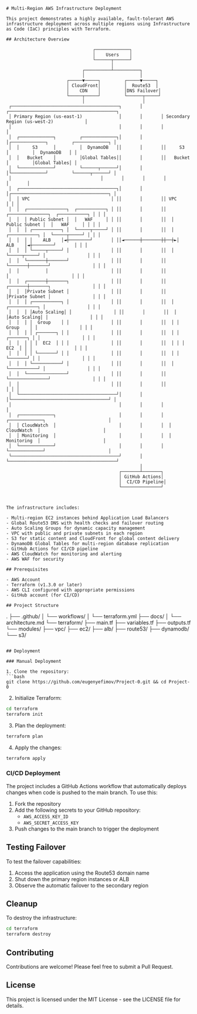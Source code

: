 
```markdown:
# Multi-Region AWS Infrastructure Deployment

This project demonstrates a highly available, fault-tolerant AWS infrastructure deployment across multiple regions using Infrastructure as Code (IaC) principles with Terraform.

## Architecture Overview

```
                                     ┌─────────────┐
                                     │    Users    │
                                     └──────┬──────┘
                                            │
                                 ┌──────────┴──────────┐
                                 │                     │
                           ┌─────▼─────┐         ┌─────▼─────┐
                           │ CloudFront│         │  Route53  │
                           │    CDN    │         │DNS Failover│
                           └─────┬─────┘         └──────┬─────┘
                                 │                      │
     ┌─────────────────────────────────────────┐       │       ┌─────────────────────────────────────────┐
     │ Primary Region (us-east-1)              │       │       │ Secondary Region (us-west-2)            │
     │                                         │       │       │                                         │
     │  ┌─────────────┐         ┌─────────────┐│       │       │┌─────────────┐         ┌─────────────┐ │
     │  │     S3      │         │  DynamoDB   ││       │       ││     S3      │         │  DynamoDB   │ │
     │  │   Bucket    │         │Global Tables││       │       ││   Bucket    │         │Global Tables│ │
     │  └─────────────┘         └──────┬──────┘│       │       │└─────────────┘         └──────┬──────┘ │
     │                                  │       │       │       │                                │       │
     │  ┌─────────────────────────────────────┐│       │       │┌─────────────────────────────────────┐ │
     │  │ VPC                               │ ││       │       ││ VPC                               │ │ │
     │  │  ┌───────────────┐  ┌───────────┐ │ ││       │       ││  ┌───────────────┐  ┌───────────┐ │ │ │
     │  │  │ Public Subnet │  │   WAF     │ │ ││       │       ││  │ Public Subnet │  │   WAF     │ │ │ │
     │  │  │ ┌───────────┐ │  └─────┬─────┘ │ ││       │       ││  │ ┌───────────┐ │  └─────┬─────┘ │ │ │
     │  │  │ │    ALB    │◄┼────────┘       │ ││◄──────┼───────┼┼──┼►│    ALB    │◄┼────────┘       │ │ │
     │  │  │ └─────┬─────┘ │                │ ││       │       ││  │ └─────┬─────┘ │                │ │ │
     │  │  └───────┼───────┘                │ ││       │       ││  └───────┼───────┘                │ │ │
     │  │          │                        │ ││       │       ││          │                        │ │ │
     │  │  ┌───────┼───────┐                │ ││       │       ││  ┌───────┼───────┐                │ │ │
     │  │  │Private Subnet │                │ ││       │       ││  │Private Subnet │                │ │ │
     │  │  │ ┌───────────┐ │                │ ││       │       ││  │ ┌───────────┐ │                │ │ │
     │  │  │ │Auto Scaling│ │                │ ││       │       ││  │ │Auto Scaling│ │                │ │ │
     │  │  │ │  Group    │ │                │ ││       │       ││  │ │  Group    │ │                │ │ │
     │  │  │ │ ┌───────┐ │ │                │ ││       │       ││  │ │ ┌───────┐ │ │                │ │ │
     │  │  │ │ │  EC2  │ │ │                │ ││       │       ││  │ │ │  EC2  │ │ │                │ │ │
     │  │  │ │ └───────┘ │ │                │ ││       │       ││  │ │ └───────┘ │ │                │ │ │
     │  │  │ └───────────┘ │                │ ││       │       ││  │ └───────────┘ │                │ │ │
     │  │  └───────────────┘                │ ││       │       ││  └───────────────┘                │ │ │
     │  │                                   │ ││       │       ││                                   │ │ │
     │  └─────────────────────────────────────┘│       │       │└─────────────────────────────────────┘ │
     │                                         │       │       │                                         │
     │  ┌─────────────┐                        │       │       │  ┌─────────────┐                        │
     │  │ CloudWatch  │                        │       │       │  │ CloudWatch  │                        │
     │  │ Monitoring  │                        │       │       │  │ Monitoring  │                        │
     │  └─────────────┘                        │       │       │  └─────────────┘                        │
     └─────────────────────────────────────────┘       │       └─────────────────────────────────────────┘
                                                       │
                                               ┌───────┴───────┐
                                               │ GitHub Actions│
                                               │  CI/CD Pipeline│
                                               └───────────────┘
```


The infrastructure includes:

- Multi-region EC2 instances behind Application Load Balancers
- Global Route53 DNS with health checks and failover routing
- Auto Scaling Groups for dynamic capacity management
- VPC with public and private subnets in each region
- S3 for static content and CloudFront for global content delivery
- DynamoDB Global Tables for multi-region database replication
- GitHub Actions for CI/CD pipeline
- AWS CloudWatch for monitoring and alerting
- AWS WAF for security

## Prerequisites

- AWS Account
- Terraform (v1.3.0 or later)
- AWS CLI configured with appropriate permissions
- GitHub account (for CI/CD)

## Project Structure
```
.
├── .github/
│   └── workflows/
│       └── terraform.yml
├── docs/
│   └── architecture.md
└── terraform/
    ├── main.tf
    ├── variables.tf
    ├── outputs.tf
    └── modules/
        ├── vpc/
        ├── ec2/
        ├── alb/
        ├── route53/
        ├── dynamodb/
        └── s3/
```

## Deployment

### Manual Deployment

1. Clone the repository:
```bash
git clone https://github.com/eugenyefimov/Project-0.git && cd Project-0
```

2. Initialize Terraform:
```bash
cd terraform
terraform init
```

3. Plan the deployment:
```bash
terraform plan
```

4. Apply the changes:
```bash
terraform apply
```

### CI/CD Deployment

The project includes a GitHub Actions workflow that automatically deploys changes when code is pushed to the main branch. To use this:

1. Fork the repository
2. Add the following secrets to your GitHub repository:
   - `AWS_ACCESS_KEY_ID`
   - `AWS_SECRET_ACCESS_KEY`
3. Push changes to the main branch to trigger the deployment

## Testing Failover

To test the failover capabilities:

1. Access the application using the Route53 domain name
2. Shut down the primary region instances or ALB
3. Observe the automatic failover to the secondary region

## Cleanup

To destroy the infrastructure:

```bash
cd terraform
terraform destroy
```

## Contributing

Contributions are welcome! Please feel free to submit a Pull Request.

## License

This project is licensed under the MIT License - see the LICENSE file for details.
```

